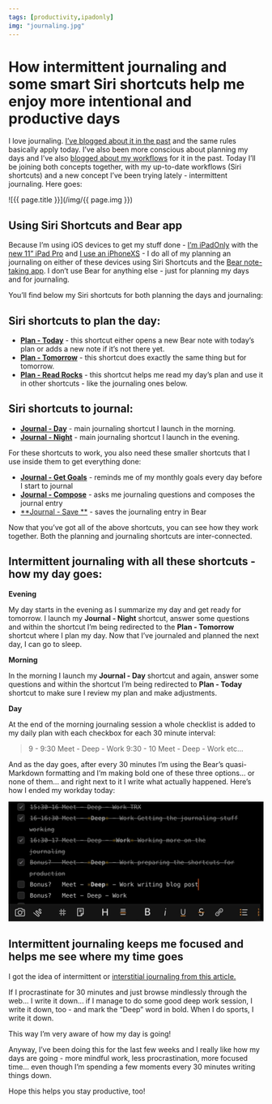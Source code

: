 ```yaml
---
tags: [productivity,ipadonly]
img: "journaling.jpg"
---
```


# How intermittent journaling and some smart Siri shortcuts help me enjoy more intentional and productive days

I love journaling. [I’ve blogged about it in the past](https://sliwinski.com/journal) and the same rules basically apply today. I’ve also been more conscious about planning my days and I’ve also [blogged about my workflows](https://sliwinski.com/workflows) for it in the past. Today I’ll be joining both concepts together, with my up-to-date workflows (Siri shortcuts) and a new concept I’ve been trying lately - intermittent journaling. Here goes:
 
<!--More-->

![{{ page.title }}](/img/{{ page.img }})

## Using Siri Shortcuts and Bear app

Because I’m using iOS devices to get my stuff done - [I’m iPadOnly](/ipadonly) with the [new 11” iPad Pro](https://sliwinski.com/whichipad) and [I use an iPhoneXS](https://sliwinski.com/newdevice) - I do all of my planning an journaling on either of these devices using Siri Shortcuts and the [Bear note-taking app](https://itunes.apple.com/us/app/bear/id1016366447?mt=8&uo=4&at=1l3vvCJ&ct=sliwinski). I don’t use Bear for anything else - just for planning my days and for journaling.

You’ll find below my Siri shortcuts for both planning the days and journaling:

## Siri shortcuts to plan the day:

- [**Plan - Today**](https://www.icloud.com/shortcuts/4627f45c9bd646458112d29608567519) - this shortcut either opens a new Bear note with today’s plan or adds a new note if it’s not there yet.
- [**Plan - Tomorrow**](https://www.icloud.com/shortcuts/d3a1bf1a04e042d0bfecbde0416a7760) - this shortcut does exactly the same thing but for tomorrow.
- [**Plan - Read Rocks**](https://www.icloud.com/shortcuts/d72b2e9b2cf74aa481e88e6669e0ba9c) - this shortcut helps me read my day’s plan and use it in other shortcuts - like the journaling ones below.

## Siri shortcuts to journal:

- [**Journal - Day**](https://www.icloud.com/shortcuts/0d6c6a4b836c4673bc4f0b1936a5d03a) - main journaling shortcut I launch in the morning.
- [**Journal - Night**](https://www.icloud.com/shortcuts/21b0dccd56804f5aba2f5424f8565900) - main journaling shortcut I launch in the evening.

For these shortcuts to work, you also need these smaller shortcuts that I use inside them to get everything done:

- [**Journal - Get Goals**](https://www.icloud.com/shortcuts/4d07579fcc8b42b2a0e1e4100727d4d3) - reminds me of my monthly goals every day before I start to journal
- [**Journal - Compose**](https://www.icloud.com/shortcuts/f52a3fe1aa8242328d60307fa2df7425) - asks me journaling questions and composes the journal entry
- [**Journal - Save **](https://www.icloud.com/shortcuts/6d154629f6734746a79b8a2f87e7047e) - saves the journaling entry in Bear

Now that you’ve got all of the above shortcuts, you can see how they work together. Both the planning and journaling shortcuts are inter-connected.

## Intermittent journaling with all these shortcuts - how my day goes:

**Evening**

My day starts in the evening as I summarize my day and get ready for tomorrow. I launch my **Journal - Night** shortcut, answer some questions and within the shortcut I’m being redirected to the **Plan - Tomorrow** shortcut where I plan my day. Now that I’ve journaled and planned the next day, I can go to sleep.

**Morning**

In the morning I launch my **Journal - Day** shortcut and again, answer some questions and within the shortcut I’m being redirected to **Plan - Today** shortcut to make sure I review my plan and make adjustments.

**Day**

At the end of the morning journaling session a whole checklist is added to my daily plan with each checkbox for each 30 minute interval:

> 9 - 9:30  Meet - Deep - Work
> 9:30 - 10 Meet - Deep - Work 
> etc...

And as the day goes, after every 30 minutes I’m using the Bear’s quasi-Markdown formatting and I’m making bold one of these three options... or none of them... and right next to it I write what actually happened. Here’s how I ended my workday today:

![How intermittent journaling and some smart Siri shortcuts help me enjoy more intentional and productive days 2](/img/journaling-2.jpg)

## Intermittent journaling keeps me focused and helps me see where my time goes

I got the idea of intermittent or [interstitial journaling from this article.](https://betterhumans.coach.me/replace-your-to-do-list-with-interstitial-journaling-to-increase-productivity-4e43109d15ef)

If I procrastinate for 30 minutes and just browse mindlessly through the web... I write it down... if I manage to do some good deep work session, I write it down, too - and mark the “Deep” word in bold. When I do sports, I write it down.

This way I’m very aware of how my day is going!

Anyway, I’ve been doing this for the last few weeks and I really like how my days are going - more mindful work, less procrastination, more focused time... even though I’m spending a few moments every 30 minutes writing things down.

Hope this helps you stay productive, too!


[n]: https://nozbe.com/?a=mike
[p]: /podcast